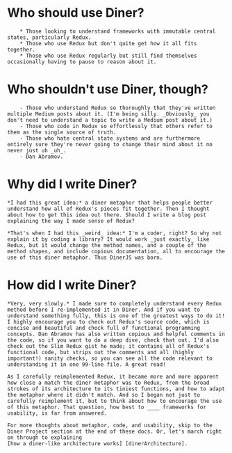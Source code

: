 # Who should use Diner?

        * Those looking to understand frameworks with immutable central states, particularly Redux.
        * Those who use Redux but don't quite get how it all fits together.
        * Those who use Redux regularly but still find themselves occasionally having to pause to reason about it.

# Who shouldn't use Diner, though?

        - Those who understand Redux so thoroughly that they've written multiple Medium posts about it. (I'm being silly. _Obviously_ you don't need to understand a topic to write a Medium post about it.)
        - Those who code in Redux so effortlessly that others refer to them as the single source of truth.
        - Those who hate central state systems and are furthermore entirely sure they're never going to change their mind about it no never just uh _uh_.
        - Dan Abramov.

# Why did I write Diner?
    *I had this great idea:* a diner metaphor that helps people better understand how all of Redux's pieces fit together. Then I thought about how to get this idea out there. Should I write a blog post explaining the way I made sense of Redux?

    *That's when I had this _weird_ idea:* I'm a coder, right? So why not explain it by coding a library? It would work _just exactly_ like Redux, but it would change the method names, and a couple of the method shapes, and include copious documentation, all to encourage the use of this diner metaphor. Thus DinerJS was born.

# How did I write Diner?
    *Very, very slowly.* I made sure to completely understand every Redux method before I re-implemented it in Diner. And if you want to understand something fully, this is one of the greatest ways to do it! I highly encourage you to check out Redux's source code, which is concise and beautiful and chock full of functional programming concepts. Dan Abramov has also written copious and helpful comments in the code, so if you want to do a deep dive, check that out. I'd also check out the Slim Redux gist he made; it contains all of Redux's functional code, but strips out the comments and all (highly important!) sanity checks, so you can see all the code relevant to understanding it in one 99-line file. A great read!

    As I carefully reimplemented Redux, it became more and more apparent how close a match the diner metaphor was to Redux, from the broad strokes of its architecture to its tiniest functions, and how to adapt the metaphor where it didn't match. And so I began not just to carefully reimplement it, but to think about how to encourage the use of this metaphor. That question, how best to ____ frameworks for usability, is far from answered.

    For more thoughts about metaphor, code, and usability, skip to the Diner Project section at the end of these docs. Or, let's march right on through to explaining
    [how a diner-like architecture works] [dinerArchitecture].

[dinerArchitecture]: ./introduction/quickIntro.md
